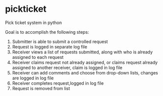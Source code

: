 # pickticket
Pick ticket system in python

Goal is to accomplish the following steps:
1) Submitter is able to submit a controlled request
2) Request is logged in separate log file
3) Receiver views a list of requests submitted, along with who is already assigned to each request
4) Receiver claims request not already assigned, or claims request already assigned to another receiver, claim is logged in log file
5) Receiver can add comments and choose from drop-down lists, changes are logged in  log file
6) Receiver completes request,logged in log file
7) Request is removed from list
